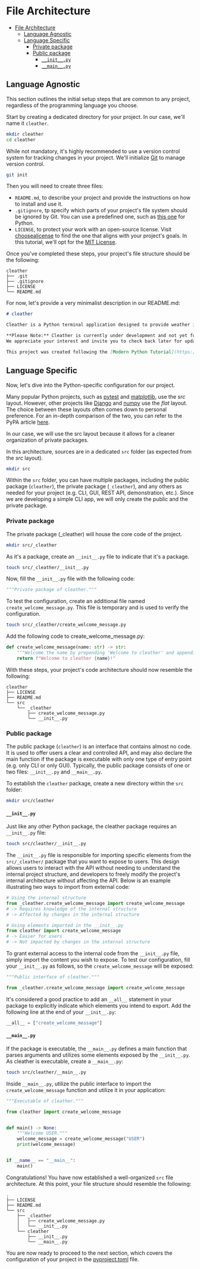 # File Architecture

- [File Architecture](#file-architecture)
  - [Language Agnostic](#language-agnostic)
  - [Language Specific](#language-specific)
    - [Private package](#private-package)
    - [Public package](#public-package)
      - [`__init__.py`](#__init__py)
      - [`__main__.py`](#__main__py)

## Language Agnostic

This section outlines the initial setup steps that are common to any project, regardless of the programming language you choose.

Start by creating a dedicated directory for your project.
In our case, we'll name it `cleather`.

```sh
mkdir cleather
cd cleather
```

While not mandatory, it's highly recommended to use a version control system for tracking changes in your project.
We'll initialize [Git](https://git-scm.com/) to manage version control.

```sh
git init
```

Then you will need to create three files:

- `README.md`, to describe your project and provide the instructions on how to install and use it.
- `.gitignore`, tp specify which parts of your project's file system should be ignored by Git. You can use a predefined one, such as [this one](https://github.com/github/gitignore/blob/main/Python.gitignore) for Python.
- `LICENSE`, to protect your work with an open-source license. Visit [choosealicense](https://choosealicense.com/) to find the one that aligns with your project's goals. In this tutorial, we'll opt for the [MIT License](https://mit-license.org/).

Once you've completed these steps, your project's file structure should be the following:

```tree
cleather
├── .git
├── .gitignore
├── LICENSE
└── README.md
```

For now, let's provide a very minimalist description in our README.md:

```markdown
# cleather

Cleather is a Python terminal application designed to provide weather information for any location using the [OpenWeatherMap API](https://openweathermap.org/api).

**Please Note:** Cleather is currently under development and not yet functional.
We appreciate your interest and invite you to check back later for updates.

This project was created following the [Modern Python Tutorial](https://github.com/le-chartreux/modern-python/tree/with-tutorial/tutorial) by [le-chartreux](https://github.com/le-chartreux).
```

## Language Specific

Now, let's dive into the Python-specific configuration for our project.

Many popular Python projects, such as [pytest](https://github.com/pytest-dev/pytest) and [matplotlib](https://github.com/matplotlib/matplotlib), use the *src* layout.
However, other projects like [Django](https://github.com/django/django) and [numpy](https://github.com/numpy/numpy/tree/main) use the *flat* layout.
The choice between these layouts often comes down to personal preference.
For an in-depth comparison of the two, you can refer to the PyPA article [here](https://packaging.python.org/en/latest/discussions/src-layout-vs-flat-layout/).

In our case, we will use the src layout because it allows for a cleaner organization of private packages.

In this architecture, sources are in a dedicated `src` folder (as expected from the *src* layout).

```sh
mkdir src
```

Within the `src` folder, you can have multiple packages, including the public package (`cleather`), the private package (`_cleather`), and any others as needed for your project (e.g. CLI, GUI, REST API, demonstration, etc.).
Since we are developing a simple CLI app, we will only create the public and the private package.

### Private package

The private package (_cleather) will house the core code of the project.

```sh
mkdir src/_cleather
```

As it's a package, create an `__init__.py` file to indicate that it's a package.

```sh
touch src/_cleather/__init__.py
```

Now, fill the `__init__.py` file with the following code:

```py
"""Private package of cleather."""
```

To test the configuration, create an additional file named `create_welcome_message.py`.
This file is temporary and is used to verify the configuration.

```sh
touch src/_cleather/create_welcome_message.py
```

Add the following code to create_welcome_message.py:

```py
def create_welcome_message(name: str) -> str:
    """Welcome the name by prepending 'Welcome to cleather' and appending '!'."""
    return f"Welcome to cleather {name}!"
```

With these steps, your project's code architecture should now resemble the following:

```tree
cleather
├── LICENSE
├── README.md
└── src
    └── _cleather
        ├── create_welcome_message.py
        └── __init__.py
```

### Public package

The public package (`cleather`) is an interface that contains almost no code.
It is used to offer users a clear and controlled API, and may also declare the main function if the package is executable with only one type of entry point (e.g. only CLI or only GUI).
Typically, the public package consists of one or two files: `__init__.py` and `__main__.py`.

To establish the `cleather` package, create a new directory within the `src` folder:

```sh
mkdir src/cleather
```

#### `__init__.py`

Just like any other Python package, the cleather package requires an `__init__.py` file:

```sh
touch src/cleather/__init__.py
```

The `__init__.py` file is responsible for importing specific elements from the `src/_cleather/` package that you want to expose to users.
This design allows users to interact with the API without needing to understand the internal project structure, and developers to freely modify the project's internal architecture without affecting the API.
Below is an example illustrating two ways to import from external code:

 ```py
# Using the internal structure
from _cleather.create_welcome_message import create_welcome_message
# -> Requires knowledge of the internal structure
# -> Affected by changes in the internal structure

# Using elements imported in the __init__.py 
from cleather import create_welcome_message
# -> Easier for users
# -> Not impacted by changes in the internal structure
```

To grant external access to the internal code from the `__init__.py` file, simply import the content you wish to expose.
To test our configuration, fill your `__init__.py` as follows, so the `create_welcome_message` will be exposed:

```py
"""Public interface of cleather."""

from _cleather.create_welcome_message import create_welcome_message
```

It's considered a good practice to add an `__all__` statement in your package to explicitly indicate which elements you intend to export.
Add the following line at the end of your `__init__.py`:

```py
__all__ = ["create_welcome_message"]
```

#### `__main__.py`

If the package is executable, the `__main__.py` defines a main function that parses arguments and utilizes some elements exposed by the `__init__.py`.
As cleather is executable, create a `__main__.py`:

```sh
touch src/cleather/__main__.py
```

Inside `__main__.py`, utilize the public interface to import the `create_welcome_message` function and utilize it in your application:

```py
"""Executable of cleather."""

from cleather import create_welcome_message


def main() -> None:
    """Welcome USER."""
    welcome_message = create_welcome_message("USER")
    print(welcome_message)


if __name__ == "__main__":
    main()
```

Congratulations!
You have now established a well-organized `src` file architecture.
At this point, your file structure should resemble the following:

```tree
.
├── LICENSE
├── README.md
└── src
    ├── _cleather
    │   ├── create_welcome_message.py
    │   └── __init__.py
    └── cleather
        ├── __init__.py
        └── __main__.py
```

You are now ready to proceed to the next section, which covers the configuration of your project in the [pyproject.toml](pyproject.md) file.
